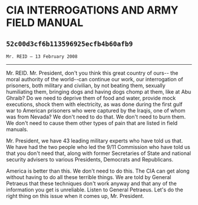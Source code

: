 # CIA INTERROGATIONS AND ARMY FIELD MANUAL
## `52c00d3cf6b113596925ecfb4b60afb9`
`Mr. REID — 13 February 2008`

---


Mr. REID. Mr. President, don't you think this great country of ours--
the moral authority of the world--can continue our work, our 
interrogation of prisoners, both military and civilian, by not beating 
them, sexually humiliating them, bringing dogs and having dogs chomp at 
them, like at Abu Ghraib? Do we need to deprive them of food and water, 
provide mock executions, shock them with electricity, as was done 
during the first gulf war to American prisoners who were captured by 
the Iraqis, one of whom was from Nevada? We don't need to do that. We 
don't need to burn them. We don't need to cause them other types of 
pain that are listed in field manuals.

Mr. President, we have 43 leading military experts who have told us 
that. We have had the two people who led the 9/11 Commission who have 
told us that you don't need that, along with former Secretaries of 
State and national security advisers to various Presidents, Democrats 
and Republicans.

America is better than this. We don't need to do this. The CIA can 
get along without having to do all these terrible things. We are told 
by General Petraeus that these techniques don't work anyway and that 
any of the information you get is unreliable. Listen to General 
Petraeus. Let's do the right thing on this issue when it comes up, Mr. 
President.



